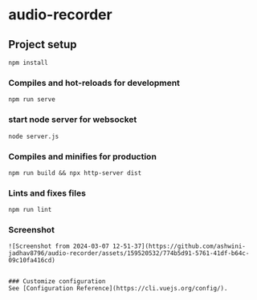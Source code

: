 # audio-recorder

## Project setup
```
npm install
```

### Compiles and hot-reloads for development
```
npm run serve
```
### start node server for websocket
```
node server.js
```

### Compiles and minifies for production
```
npm run build && npx http-server dist
```

### Lints and fixes files
```
npm run lint
```

### Screenshot
```
![Screenshot from 2024-03-07 12-51-37](https://github.com/ashwini-jadhav8796/audio-recorder/assets/159520532/774b5d91-5761-41df-b64c-09c10fa416cd)


### Customize configuration
See [Configuration Reference](https://cli.vuejs.org/config/).

